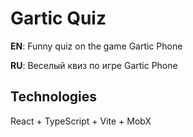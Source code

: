 # Gartic Quiz

**EN**: Funny quiz on the game Gartic Phone

**RU**: Веселый квиз по игре Gartic Phone

## Technologies

React + TypeScript + Vite + MobX
